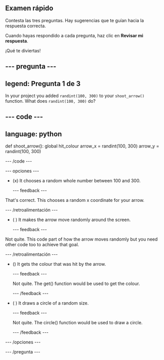 ## Examen rápido

Contesta las tres preguntas. Hay sugerencias que te guían hacia la respuesta correcta.

Cuando hayas respondido a cada pregunta, haz clic en **Revisar mi respuesta**.

¡Qué te diviertas!

--- pregunta ---
---
legend: Pregunta 1 de 3
---
In your project you added `randint(100, 300)` to your `shoot_arrow()` function. What does `randint(100, 300)` do?

--- code ---
---
language: python
---

def shoot_arrow(): global hit_colour arrow_x = randint(100, 300) arrow_y = randint(100, 300)

--- /code ---

--- opciones ---

- (x) It chooses a random whole number between 100 and 300.

  --- feedback ---

That's correct. This chooses a random x coordinate for your arrow.

  --- /retroalimentación ---

- ( ) It makes the arrow move randomly around the screen.

  --- feedback ---

Not quite. This code part of how the arrow moves randomly but you need other code too to achieve that goal.

  --- /retroalimentación ---

- () It gets the colour that was hit by the arrow.

  --- feedback ---

  Not quite. The get() function would be used to get the colour.

  --- /feedback ---

- ( ) It draws a circle of a random size.

  --- feedback ---

  Not quite. The circle() function would be used to draw a circle.

  --- /feedback ---

--- /opciones ---

--- /pregunta ---
